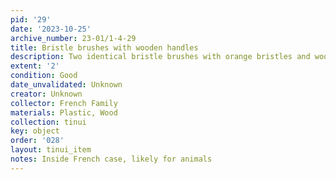 ```yaml
---
pid: '29'
date: '2023-10-25'
archive_number: 23-01/1-4-29
title: Bristle brushes with wooden handles
description: Two identical bristle brushes with orange bristles and wooden handles
extent: '2'
condition: Good
date_unvalidated: Unknown
creator: Unknown
collector: French Family
materials: Plastic, Wood
collection: tinui
key: object
order: '028'
layout: tinui_item
notes: Inside French case, likely for animals
---
```

